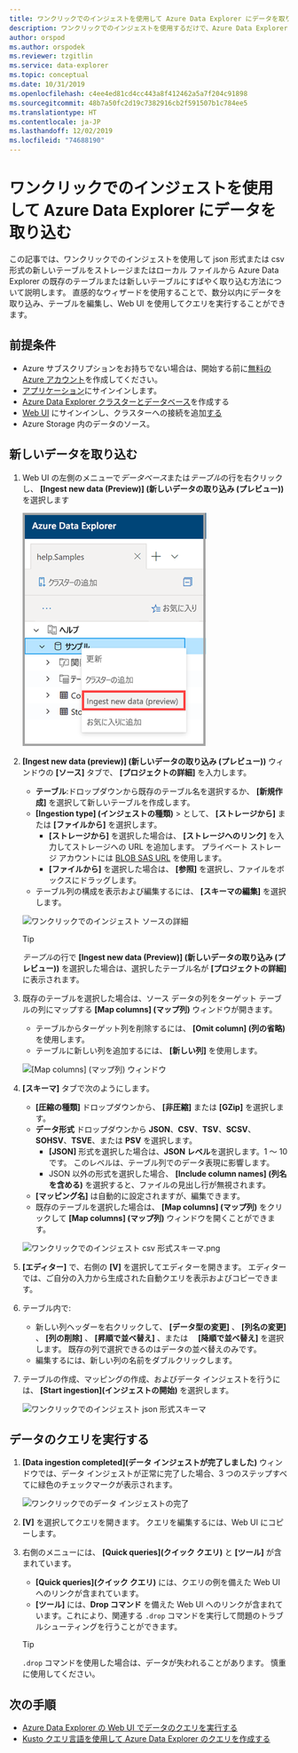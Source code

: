 ```yaml
---
title: ワンクリックでのインジェストを使用して Azure Data Explorer にデータを取り込む
description: ワンクリックでのインジェストを使用するだけで、Azure Data Explorer にデータを取り込む (読み込む) 方法について説明します。
author: orspod
ms.author: orspodek
ms.reviewer: tzgitlin
ms.service: data-explorer
ms.topic: conceptual
ms.date: 10/31/2019
ms.openlocfilehash: c4ee4ed81cd4cc443a8f412462a5a7f204c91898
ms.sourcegitcommit: 48b7a50fc2d19c7382916cb2f591507b1c784ee5
ms.translationtype: HT
ms.contentlocale: ja-JP
ms.lasthandoff: 12/02/2019
ms.locfileid: "74688190"
---
```

# <a name="use-one-click-ingestion-to-ingest-data-into-azure-data-explorer"></a>ワンクリックでのインジェストを使用して Azure Data Explorer にデータを取り込む

この記事では、ワンクリックでのインジェストを使用して json 形式または csv 形式の新しいテーブルをストレージまたはローカル ファイルから Azure Data Explorer の既存のテーブルまたは新しいテーブルにすばやく取り込む方法について説明します。 直感的なウィザードを使用することで、数分以内にデータを取り込み、テーブルを編集し、Web UI を使用してクエリを実行することができます。

## <a name="prerequisites"></a>前提条件

* Azure サブスクリプションをお持ちでない場合は、開始する前に[無料の Azure アカウント](https://azure.microsoft.com/free/)を作成してください。
* [アプリケーション](https://dataexplorer.azure.com/)にサインインします。
* [Azure Data Explorer クラスターとデータベース](create-cluster-database-portal.md)を作成する
* [Web UI](https://dataexplorer.azure.com/) にサインインし、クラスターへの接続を追加[する](/azure/data-explorer/web-query-data#add-clusters)
* Azure Storage 内のデータのソース。

## <a name="ingest-new-data"></a>新しいデータを取り込む

1. Web UI の左側のメニューで*データベース*または*テーブル*の行を右クリックし、 **[Ingest new data (Preview)] (新しいデータの取り込み (プレビュー))** を選択します

    ![Web UI でワンクリックでのインジェストを選択する](media/ingest-data-one-click/one-click-ingestion-in-webui.png)   
 
1. **[Ingest new data (preview)] (新しいデータの取り込み (プレビュー))** ウィンドウの **[ソース]** タブで、 **[プロジェクトの詳細]** を入力します。

    * **テーブル**:ドロップダウンから既存のテーブル名を選択するか、 **[新規作成]** を選択して新しいテーブルを作成します。
    * **[Ingestion type] (インジェストの種類)**  >  として、 **[ストレージから]** または **[ファイルから]** を選択します。
        * **[ストレージから]** を選択した場合は、 **[ストレージへのリンク]** を入力してストレージへの URL を追加します。 プライベート ストレージ アカウントには [BLOB SAS URL](/azure/vs-azure-tools-storage-explorer-blobs#get-the-sas-for-a-blob-container) を使用します。 
        * **[ファイルから]** を選択した場合は、 **[参照]** を選択し、ファイルをボックスにドラッグします。
    * テーブル列の構成を表示および編集するには、 **[スキーマの編集]** を選択します。
 
    ![ワンクリックでのインジェスト ソースの詳細](media/ingest-data-one-click/one-click-ingestion-source.png) 

    > [!TIP]
    > *テーブル*の行で **[Ingest new data (Preview)] (新しいデータの取り込み (プレビュー))** を選択した場合は、選択したテーブル名が **[プロジェクトの詳細]** に表示されます。

1. 既存のテーブルを選択した場合は、ソース データの列をターゲット テーブルの列にマップする **[Map columns] (マップ列)** ウィンドウが開きます。 
    * テーブルからターゲット列を削除するには、 **[Omit column] (列の省略)** を使用します。 
    * テーブルに新しい列を追加するには、 **[新しい列]** を使用します。 

    ![[Map columns] (マップ列) ウィンドウ](media/ingest-data-one-click/one-click-map-columns-window.png)

1. **[スキーマ]** タブで次のようにします。

    * **[圧縮の種類]** ドロップダウンから、 **[非圧縮]** または **[GZip]** を選択します。
    * **データ形式** ドロップダウンから **JSON**、**CSV**、**TSV**、**SCSV**、**SOHSV**、**TSVE**、または **PSV** を選択します。 
        * **[JSON]** 形式を選択した場合は、**JSON レベル**を選択します。1 ～ 10 です。 このレベルは、テーブル列でのデータ表現に影響します。 
        * JSON 以外の形式を選択した場合、 **[Include column names] (列名を含める)** を選択すると、ファイルの見出し行が無視されます。    
    * **[マッピング名]** は自動的に設定されますが、編集できます。
    * 既存のテーブルを選択した場合は、 **[Map columns] (マップ列)** をクリックして **[Map columns] (マップ列)** ウィンドウを開くことができます。

    ![ワンクリックでのインジェスト csv 形式スキーマ.png](media/ingest-data-one-click/one-click-csv-format.png)

1. **[エディター]** で、右側の **[V]** を選択してエディターを開きます。 エディターでは、ご自分の入力から生成された自動クエリを表示およびコピーできます。 

1.  テーブル内で: 
    * 新しい列ヘッダーを右クリックして、 **[データ型の変更]** 、 **[列名の変更]** 、 **[列の削除]** 、 **[昇順で並べ替え]** 、または　 **[降順で並べ替え]** を選択します。 既存の列で選択できるのはデータの並べ替えのみです。 
    * 編集するには、新しい列の名前をダブルクリックします。

1. テーブルの作成、マッピングの作成、およびデータ インジェストを行うには、 **[Start ingestion]\(インジェストの開始\)** を選択します。

    ![ワンクリックでのインジェスト json 形式スキーマ](media/ingest-data-one-click/one-click-json-format.png) 
 
## <a name="query-data"></a>データのクエリを実行する

1. **[Data ingestion completed]\(データ インジェストが完了しました\)** ウィンドウでは、データ インジェストが正常に完了した場合、3 つのステップすべてに緑色のチェックマークが表示されます。 
 
    ![ワンクリックでのデータ インジェストの完了](media/ingest-data-one-click/one-click-data-ingestion-complete.png)

1. **[V]** を選択してクエリを開きます。 クエリを編集するには、Web UI にコピーします。

1. 右側のメニューには、 **[Quick queries]\(クイック クエリ\)** と **[ツール]** が含まれています。 

    * **[Quick queries]\(クイック クエリ\)** には、クエリの例を備えた Web UI へのリンクが含まれています。
    * **[ツール]** には、**Drop コマンド** を備えた Web UI へのリンクが含まれています。これにより、関連する `.drop` コマンドを実行して問題のトラブルシューティングを行うことができます。

    > [!TIP]
    > `.drop` コマンドを使用した場合は、データが失われることがあります。 慎重に使用してください。

## <a name="next-steps"></a>次の手順

* [Azure Data Explorer の Web UI でデータのクエリを実行する](web-query-data.md)
* [Kusto クエリ言語を使用して Azure Data Explorer のクエリを作成する](write-queries.md)
